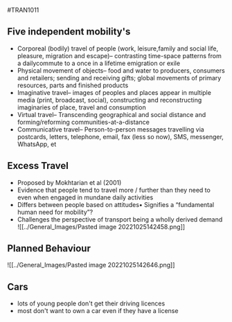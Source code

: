 #TRAN1011 
## Five independent mobility's
- Corporeal (bodily) travel of people (work, leisure,family and social life, pleasure, migration and escape)– contrasting time-space patterns from a dailycommute to a once in a lifetime emigration or exile
- Physical movement of objects– food and water to producers, consumers and retailers; sending and receiving gifts; global movements of primary resources, parts and finished products
- Imaginative travel– images of peoples and places appear in multiple media (print, broadcast, social), constructing and reconstructing imaginaries of place, travel and consumption
- Virtual travel– Transcending geographical and social distance and forming/reforming communities-at-a-distance
- Communicative travel– Person-to-person messages travelling via postcards, letters, telephone, email, fax (less so now), SMS, messenger, WhatsApp, et

## Excess Travel
- Proposed by Mokhtarian et al (2001)
- Evidence that people tend to travel more / further than they need to even when engaged in mundane daily activities
- Differs between people based on attitudes• Signifies a “fundamental human need for mobility”?
- Challenges the perspective of transport being a wholly derived demand
![[../General_Images/Pasted image 20221025142458.png]]

## Planned Behaviour
![[../General_Images/Pasted image 20221025142646.png]]
## Cars
- lots of young people don't get their driving licences
- most don't want to own a car even if they have a license